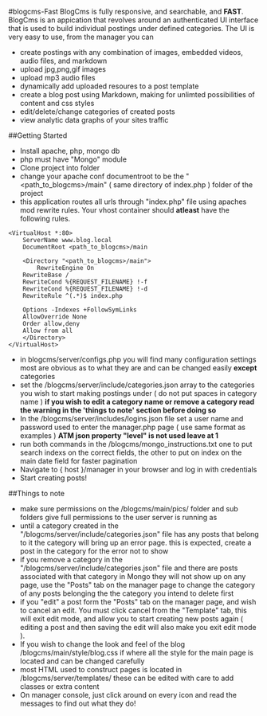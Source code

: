 #blogcms-Fast
BlogCms is fully responsive, and searchable, and **FAST**.
BlogCms is an appication that revolves around an authenticated UI interface that is used to build individual postings under defined categories.  The UI is very easy to use, from the manager you can 
- create postings with any combination of images, embedded videos, audio files, and markdown
- upload jpg,png,gif images
- upload mp3 audio files
- dynamically add uploaded resoures to a post template
- create a blog post using Markdown, making for unlimted possibilities of content and css styles
- edit/delete/change categories of created posts
- view analytic data graphs of your sites traffic

##Getting Started
- Install apache, php, mongo db
- php must have "Mongo" module
- Clone project into folder
- change your apache conf documentroot to be the "<path_to_blogcms>/main" ( same directory of index.php ) folder of the project 
- this application routes all urls through "index.php" file using apaches mod rewrite rules. Your vhost container should **atleast** have the following rules. 
``` 
<VirtualHost *:80>
    ServerName www.blog.local
    DocumentRoot <path_to_blogcms>/main
		
    <Directory "<path_to_blogcms>/main">
        RewriteEngine On
	RewriteBase /
	RewriteCond %{REQUEST_FILENAME} !-f
	RewriteCond %{REQUEST_FILENAME} !-d
	RewriteRule ^(.*)$ index.php
			   
	Options -Indexes +FollowSymLinks
	AllowOverride None
	Order allow,deny
	Allow from all
    </Directory>
</VirtualHost>
```
- in blogcms/server/configs.php you will find many configuration settings most are obvious as to what they are and can be changed easily 
**except** categories
- set the /blogcms/server/include/categories.json array to the categories you wish to start making postings under ( do not put spaces in category name ) **if you wish to edit a category name or remove a category read the warning in the 'things to note' section before doing so**
- In the /blogcms/server/includes/logins.json file set a user name and password used to enter the manager.php page ( use same format as examples ) **ATM json property "level" is not used leave at 1**
- run both commands in the /blogcms/mongo_instructions.txt one to put search indexs on the correct fields, the other to put on index on the main date field for faster pagination
- Navigate to { host }/manager in your browser and log in with credentials
-  Start creating posts!  

##Things to note
- make sure permissions on the /blogcms/main/pics/ folder and sub folders give full permissions to the user server is running as
- until a category created in the "/blogcms/server/include/categories.json" file has any posts that belong to it the category will bring up an error page.  this is expected, create a post in the category for the error not to show
- if you remove a category in the "/blogcms/server/include/categories.json" file and there are posts associated with that category in Mongo they will not show up on any page,  use the "Posts" tab on the manager page to change the category of any posts belonging the the category you intend to delete first
- if you "edit" a post form the "Posts" tab on the manager page, and wish to cancel an edit.  You must click cancel from the "Template" tab, this will exit edit mode, and allow you to start creating new posts again ( editing a post and then saving the edit will also make you exit edit mode ).  
- If you wish to change the look and feel of the blog /blogcms/main/style/blog.css if where all the style for the main page is located and can be changed carefully
- most HTML used to construct pages is located in /blogcms/server/templates/ these can be edited with care to add classes or extra content
- On manager console, just click around on every icon and read the messages to find out what they do!
